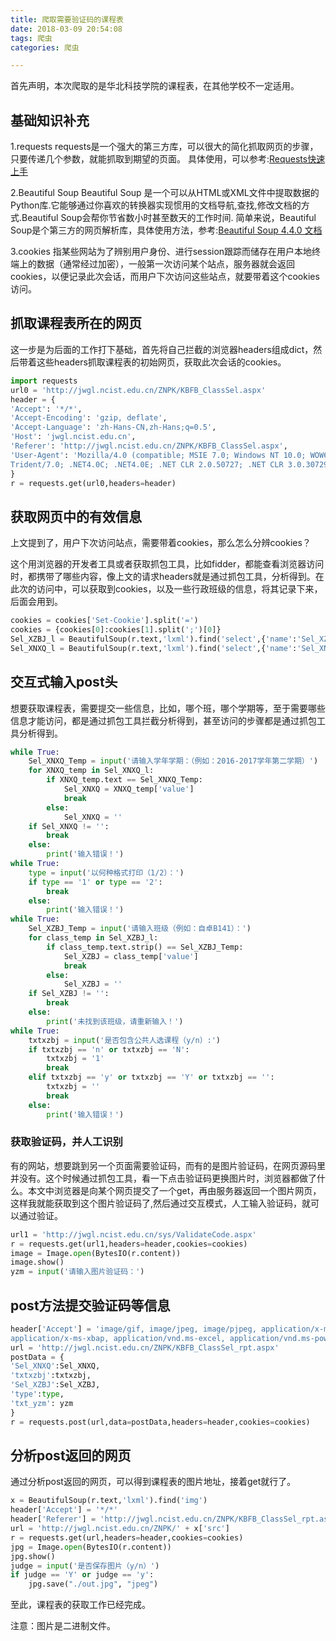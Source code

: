 ```yaml
---
title: 爬取需要验证码的课程表
date: 2018-03-09 20:54:08
tags: 爬虫
categories: 爬虫

---
```


首先声明，本次爬取的是华北科技学院的课程表，在其他学校不一定适用。

## 基础知识补充
1.requests
requests是一个强大的第三方库，可以很大的简化抓取网页的步骤，只要传递几个参数，就能抓取到期望的页面。
具体使用，可以参考:[Requests快速上手](http://cn.python-requests.org/zh_CN/latest/user/quickstart.html)
<!-- more -->
<!-- more -->
2.Beautiful Soup
Beautiful Soup 是一个可以从HTML或XML文件中提取数据的Python库.它能够通过你喜欢的转换器实现惯用的文档导航,查找,修改文档的方式.Beautiful Soup会帮你节省数小时甚至数天的工作时间.
简单来说，Beautiful Soup是个第三方的网页解析库，具体使用方法，参考:[Beautiful Soup 4.4.0 文档](http://beautifulsoup.readthedocs.io/zh_CN/latest/#id12)

3.cookies
指某些网站为了辨别用户身份、进行session跟踪而储存在用户本地终端上的数据（通常经过加密），一般第一次访问某个站点，服务器就会返回cookies，以便记录此次会话，而用户下次访问这些站点，就要带着这个cookies访问。
## 抓取课程表所在的网页
这一步是为后面的工作打下基础，首先将自己拦截的浏览器headers组成dict，然后带着这些headers抓取课程表的初始网页，获取此次会话的cookies。
```python
import requests
url0 = 'http://jwgl.ncist.edu.cn/ZNPK/KBFB_ClassSel.aspx'
header = {
'Accept': '*/*',
'Accept-Encoding': 'gzip, deflate',
'Accept-Language': 'zh-Hans-CN,zh-Hans;q=0.5',
'Host': 'jwgl.ncist.edu.cn',
'Referer': 'http://jwgl.ncist.edu.cn/ZNPK/KBFB_ClassSel.aspx',
'User-Agent': 'Mozilla/4.0 (compatible; MSIE 7.0; Windows NT 10.0; WOW64; \
Trident/7.0; .NET4.0C; .NET4.0E; .NET CLR 2.0.50727; .NET CLR 3.0.30729; .NET CLR 3.5.30729; InfoPath.3)'
}
r = requests.get(url0,headers=header)
```
## 获取网页中的有效信息
上文提到了，用户下次访问站点，需要带着cookies，那么怎么分辨cookies？

这个用浏览器的开发者工具或者获取抓包工具，比如fidder，都能查看浏览器访问时，都携带了哪些内容，像上文的请求headers就是通过抓包工具，分析得到。在此次的访问中，可以获取到cookies，以及一些行政班级的信息，将其记录下来，后面会用到。
```python
cookies = cookies['Set-Cookie'].split('=')
cookies = {cookies[0]:cookies[1].split(';')[0]}
Sel_XZBJ_l = BeautifulSoup(r.text,'lxml').find('select',{'name':'Sel_XZBJ'}).find_all('option')
Sel_XNXQ_l = BeautifulSoup(r.text,'lxml').find('select',{'name':'Sel_XNXQ'}).find_all('option')
```
## 交互式输入post头
想要获取课程表，需要提交一些信息，比如，哪个班，哪个学期等，至于需要哪些信息才能访问，都是通过抓包工具拦截分析得到，甚至访问的步骤都是通过抓包工具分析得到。
```python
while True:
    Sel_XNXQ_Temp = input('请输入学年学期：（例如：2016-2017学年第二学期）')
    for XNXQ_temp in Sel_XNXQ_l:
        if XNXQ_temp.text == Sel_XNXQ_Temp:
            Sel_XNXQ = XNXQ_temp['value']
            break
        else:
            Sel_XNXQ = ''
    if Sel_XNXQ != '':
        break
    else:
        print('输入错误！')
while True:
    type = input('以何种格式打印（1/2）：')
    if type == '1' or type == '2':
        break
    else:
        print('输入错误！')
while True:
    Sel_XZBJ_Temp = input('请输入班级（例如：自卓B141）：')
    for class_temp in Sel_XZBJ_l:
        if class_temp.text.strip() == Sel_XZBJ_Temp:
            Sel_XZBJ = class_temp['value']
            break
        else:
            Sel_XZBJ = ''
    if Sel_XZBJ != '':
        break
    else:
        print('未找到该班级，请重新输入！')
while True:
    txtxzbj = input('是否包含公共人选课程（y/n）:')
    if txtxzbj == 'n' or txtxzbj == 'N':
        txtxzbj = '1'
        break
    elif txtxzbj == 'y' or txtxzbj == 'Y' or txtxzbj == '':
        txtxzbj = ''
        break
    else:
        print('输入错误！')
```
### 获取验证码，并人工识别
有的网站，想要跳到另一个页面需要验证码，而有的是图片验证码，在网页源码里并没有。这个时候通过抓包工具，看一下点击验证码更换图片时，浏览器都做了什么。本文中浏览器是向某个网页提交了一个get，再由服务器返回一个图片网页，这样我就能获取到这个图片验证码了,然后通过交互模式，人工输入验证码，就可以通过验证。
```python
url1 = 'http://jwgl.ncist.edu.cn/sys/ValidateCode.aspx'
r = requests.get(url1,headers=header,cookies=cookies)
image = Image.open(BytesIO(r.content))
image.show()
yzm = input('请输入图片验证码：')
```

## post方法提交验证码等信息
```python
header['Accept'] = 'image/gif, image/jpeg, image/pjpeg, application/x-ms-application, application/xaml+xml, \
application/x-ms-xbap, application/vnd.ms-excel, application/vnd.ms-powerpoint, application/msword, */*'
url = 'http://jwgl.ncist.edu.cn/ZNPK/KBFB_ClassSel_rpt.aspx'
postData = {
'Sel_XNXQ':Sel_XNXQ,
'txtxzbj':txtxzbj,
'Sel_XZBJ':Sel_XZBJ,
'type':type,
'txt_yzm': yzm
}
r = requests.post(url,data=postData,headers=header,cookies=cookies)
```

## 分析post返回的网页
通过分析post返回的网页，可以得到课程表的图片地址，接着get就行了。
```python
x = BeautifulSoup(r.text,'lxml').find('img')
header['Accept'] = '*/*'
header['Referer'] = 'http://jwgl.ncist.edu.cn/ZNPK/KBFB_ClassSel_rpt.aspx'
url = 'http://jwgl.ncist.edu.cn/ZNPK/' + x['src']
r = requests.get(url,headers=header,cookies=cookies)
jpg = Image.open(BytesIO(r.content))
jpg.show()
judge = input('是否保存图片（y/n）')
if judge == 'Y' or judge == 'y':
    jpg.save("./out.jpg", "jpeg")
```
至此，课程表的获取工作已经完成。

注意：图片是二进制文件。
